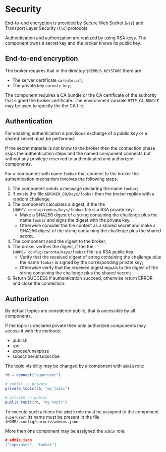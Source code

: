 # Security

End-to-end encryption is provided by Secure Web Socket (`wss`) and Transport Layer Security
(`tls`) protocols.

Authentication and authorization are realized by using RSA keys. The component owns a secret
key and the broker knows its public key.

## End-to-end encryption

The broker requires that in the directoy `$REMBUS_KEYSTORE` there are:

* The server certificate `caronte.crt`;
* The private key `caronte.key`;

The component requires a CA bundle or the CA certificate of the authority that signed the
broker certificate. The environment variable `HTTP_CA_BUNDLE` may be used to specify the
the CA file.

## Authentication

For enabling authentication a previsous exchange of a public key or a shared secret must be performed.

If the secret material is not know to the broker then the connection phase skips the authentication
steps and the named component connects but without any privilege reserved to authenticated
and authorized components.  

For a component with name `foobar` that connect to the broker the authentication mechanism involves
the following steps.

1. The component sends a message declaring the name `foobar`;
1. If exists the file `$BROKER_DB/keys/foobar` then the broker replies with a random challenge;
1. The component calculates a digest, if the the `$HOME/.config/rembus/keys/foobar` file is a RSA private key:
    * Make a SHA256 digest of a string containing the challenge plus the name `foobar` and signs the digest with the private key.
    * Otherwise consider the file content as a shared secret and make a SHA256 digest of the string containing the challenge plus the shared secret.
1. The component send the digest to the broker;
1. The broker verifies the digest, if the the `$HOME/.config/caronte/keys/foobar` file is a RSA public key:
    * Verify that the received digest of string containing the challenge plus the name `foobar` is signed by the corresponding private key;  
    * Otherwise verify that the received digest equals to the digest of the string containing the
    challenge plus the shared secret;
1. Return SUCCESS if authentication succeed, otherwise return ERROR and close the connection.

## Authorization

By default topics are considered public, that is accessible by all components.

If the topic is declared private then only authorized components may access it
with the methods:

* publish
* rpc
* expose/unexpose
* subscribe/unsubscribe

The topic visibility may be changed by a component with `admin` role:

```julia
rb = connect("superuser")

# public -> private
private_topic(rb, "my_topic")

# private -> public
public_topic(rb, "my_topic")
```

To execute such actions the `admin` role must be assigned to the component `superuser`:
its name must be present in the file `$HOME/.config/caronte/admins.json`

More then one component may be assigned the `admin` role:

```json
# admis.json
["superuser", "foobar"]
```
